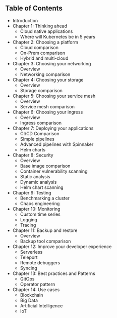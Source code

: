## Table of Contents

* Introduction
* Chapter 1: Thinking ahead
  * Cloud native applications
  * Where will Kubernetes be in 5 years
* Chapter 2: Choosing a platform
  * Cloud comparison
  * On-Prem comparison
  * Hybrid and multi-cloud
* Chapter 3: Choosing your networking
  * Overview
  * Networking comparison
* Chapter 4: Choosing your storage
  * Overview
  * Storage comparison
* Chapter 5: Choosing your service mesh
  * Overview
  * Service mesh comparison
* Chapter 6: Choosing your ingress
  * Overview
  * Ingress comparison
* Chapter 7: Deploying your applications
  * CI/CD Comparison
  * Simple pipelines
  * Advanced pipelines with Spinnaker
  * Helm charts
* Chapter 8: Security
  * Overview
  * Base image comparison
  * Container vulnerability scanning
  * Static analysis
  * Dynamic analysis
  * Helm chart scanning
* Chapter 9: Testing
  * Benchmarking a cluster
  * Chaos engineering
* Chapter 10: Monitoring
  * Custom time series
  * Logging
  * Tracing
* Chapter 11: Backup and restore
  * Overview
  * Backup tool comparison
* Chapter 12: Improve your developer experience
  * Serverless
  * Teleport
  * Remote debuggers
  * Syncing
* Chapter 13: Best practices and Patterns
  * GitOps
  * Operator pattern
* Chapter 14: Use cases
  * Blockchain
  * Big Data
  * Artificial Intelligence
  * IoT
  

